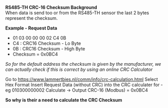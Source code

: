 **RS485-TH CRC-16 Checksum Background**  
When data is send too or from the RS485-TH sensor the last 2 bytes represent the checksum. 

**Example - Request Data**
- 01 03 00 00 00 02 C4 0B   
- C4 : CRC16 Checksum - Lo Byte
- 0B : CRC16 Checksum - High Byte
- Checksum = 0x0BC4

*So for the default address the checksum is given by the manufacturer, we can actually check if this is correct by using an online CRC Calculator*

Go to https://www.lammertbies.nl/comm/info/crc-calculation.html
Select Hex Format
Insert Request Data (without CRC) into the CRC calculater for - eg 010300000002
Calculate -> Output CRC-16 (Modbus) =	0x0BC4

**So why is their a need to calculate the CRC Checksum**  




